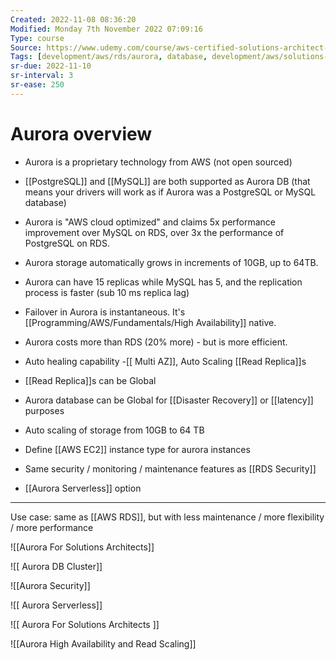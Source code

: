 ```yaml
---
Created: 2022-11-08 08:36:20
Modified: Monday 7th November 2022 07:09:16
Type: course
Source: https://www.udemy.com/course/aws-certified-solutions-architect-associate-saa-c01/?xref=E0Aed11STH4LPUQvCz0GJFABTmM=
Tags: [development/aws/rds/aurora, database, development/aws/solutions-architect, review]
sr-due: 2022-11-10
sr-interval: 3
sr-ease: 250
---
```


# Aurora overview

- Aurora is a proprietary technology from AWS (not open sourced)
- [[PostgreSQL]] and [[MySQL]] are both supported as Aurora DB (that means your drivers will work as if Aurora was a PostgreSQL or MySQL database)
- Aurora is "AWS cloud optimized" and claims 5x performance improvement over MySQL on RDS, over 3x the performance of PostgreSQL on RDS.
- Aurora storage automatically grows in increments of 10GB, up to 64TB.
- Aurora can have 15 replicas while MySQL has 5, and the replication process is faster (sub 10 ms replica lag)
- Failover in Aurora is instantaneous. It's [[Programming/AWS/Fundamentals/High Availability]] native.
- Aurora costs more than RDS (20% more) - but is more efficient.

- Auto healing capability
-[[ Multi AZ]], Auto Scaling [[Read Replica]]s
- [[Read Replica]]s can be Global
- Aurora database can be Global for [[Disaster Recovery]] or [[latency]] purposes
- Auto scaling of storage from 10GB to 64 TB
- Define [[AWS EC2]] instance type for aurora instances
- Same security / monitoring / maintenance features as [[RDS Security]]
- [[Aurora Serverless]] option

---

Use case: same as [[AWS RDS]], but with less maintenance / more flexibility / more performance

![[Aurora For Solutions Architects]]

![[ Aurora DB Cluster]]

![[Aurora Security]]

![[ Aurora Serverless]]

![[ Aurora For Solutions Architects ]]


![[Aurora High Availability and Read Scaling]]